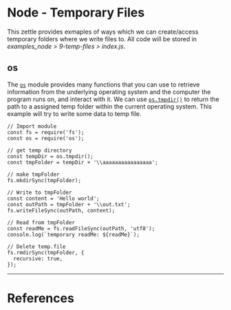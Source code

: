 # Node - Temporary Files
This zettle provides exmaples of ways which we can create/access temporary folders where we write files to. All code will be stored in *examples_node > 9-temp-files > index.js*.

## os
The [`os`](https://nodejs.dev/learn/the-nodejs-os-module) module provides many functions that you can use to retrieve information from the underlying operating system and the computer the program runs on, and interact with it. We can use [`os.tmpdir()`](https://nodejs.dev/learn/the-nodejs-os-module/#ostmpdir) to return the path to a assigned temp folder within the current operating system. This example will try to write some data to temp file.

```node
// Import module
const fs = require('fs');
const os = require('os');

// get temp directory
const tempDir = os.tmpdir();
const tmpFolder = tempDir + '\\aaaaaaaaaaaaaaaa';
  
// make tmpFolder
fs.mkdirSync(tmpFolder);
  
// Write to tmpFolder
const content = 'Hello world';
const outPath = tmpFolder + '\\out.txt';
fs.writeFileSync(outPath, content);

// Read from tmpFolder
const readMe = fs.readFileSync(outPath, 'utf8');
console.log(`temporary readMe: ${readMe}`);

// Delete temp.file
fs.rmdirSync(tmpFolder, {
  recursive: true,
});

```



___
# References
